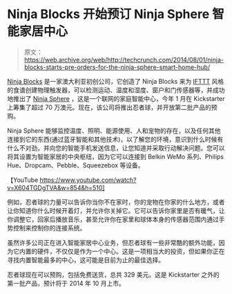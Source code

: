 # Ninja Blocks 开始预订 Ninja Sphere 智能家居中心 

> 原文：<https://web.archive.org/web/http://techcrunch.com/2014/08/01/ninja-blocks-starts-pre-orders-for-the-ninja-sphere-smart-home-hub/>

[Ninja Blocks](https://web.archive.org/web/20230131033431/http://www.crunchbase.com/organization/ninja-blocks) 是一家澳大利亚初创公司，它创造了 Ninja Blocks 来为 [IFTTT](https://web.archive.org/web/20230131033431/http://www.crunchbase.com/organization/if-this-then-that) 风格的食谱创建物理触发器，可以检测运动、温度和湿度、窗户和门传感器等，并成功地推出了 [Ninja Sphere](https://web.archive.org/web/20230131033431/https://ninjablocks.com/) ，这是一个联网的家庭智能中心，今年 1 月在 Kickstarter 上筹集了超过 70 万澳元。现在，该公司将推出忍者球，并开放第二批产品的预购。

Ninja Sphere 能够监控温度、照明、能源使用、人和宠物的存在，以及任何其他连接到它的东西(通过蓝牙智能和其他技术)，以了解您的环境，意识到什么时候有什么不对劲，并向您的智能手机发送信息，让您知道并采取行动解决问题。您可以将其设置为智能家居的中央枢纽，因为它可以连接到 Belkin WeMo 系列、Philips Hue、Dropcam、Pebble、Squeezebox 等设备。

【YouTube https://www.youtube.com/watch?v=X604TGDgTVA&w=854&h=510]

例如，忍者球的力量可以告诉你当你不在家时，你的宠物在你家的什么地方，或者让你知道你什么时候开着灯，并允许你关掉它。它可以告诉你家里是否有暖气，让你调整它，回家后播放音乐，甚至允许你在家里和球体本身的传感器范围内通过手势控制来控制你的连接系统。

虽然许多公司正在进入智能家居中心业务，但忍者球有一些非常酷的额外功能，因为它内置的硬件，不仅仅是作为一个中心。这是一项相当大的投资，但如果你正在寻找内置智能最多的中心，这可能是目前为止的最佳选择。

忍者球现在可以预购，包括免费送货，总共 329 美元。这是 Kickstarter 之外的第一批产品，预计将于 2014 年 10 月上市。